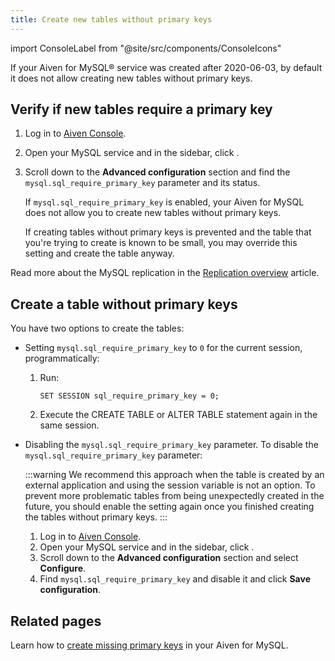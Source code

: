 ```yaml
---
title: Create new tables without primary keys
---
```


import ConsoleLabel from "@site/src/components/ConsoleIcons"

If your Aiven for MySQL® service was created after 2020-06-03, by default it does not allow creating new tables without primary keys.

## Verify if new tables require a primary key

1.  Log in to [Aiven Console](https://console.aiven.io/).

1.  Open your MySQL service and in the sidebar, click <ConsoleLabel name="servicesettings"/>.

1.  Scroll down to the **Advanced configuration** section and find the
    `mysql.sql_require_primary_key` parameter and its status.

    If `mysql.sql_require_primary_key` is enabled, your Aiven for MySQL
    does not allow you to create new tables without primary keys.

    If creating tables without primary keys is prevented and the table
    that you're trying to create is known to be small, you may override
    this setting and create the table anyway.

Read more about the MySQL replication in the
[Replication overview](/docs/products/mysql/concepts/mysql-replication#myslq-replication-overview) article.

## Create a table without primary keys

You have two options to create the tables:

-   Setting `mysql.sql_require_primary_key` to `0` for the current
    session, programmatically:

    1. Run:

       ```shell
       SET SESSION sql_require_primary_key = 0;
       ```

    1. Execute the CREATE TABLE or ALTER TABLE statement again in the same session.

-   Disabling the `mysql.sql_require_primary_key` parameter. To disable the
    `mysql.sql_require_primary_key` parameter:

    :::warning
    We recommend this approach when the table is
    created by an external application and using the session variable is
    not an option. To prevent more problematic tables from being
    unexpectedly created in the future, you should enable the setting
    again once you finished creating the tables without primary keys.
    :::

    1.  Log in to [Aiven Console](https://console.aiven.io/).
    1.  Open your MySQL service and in the sidebar, click <ConsoleLabel name="servicesettings"/>.
    1.  Scroll down to the **Advanced configuration** section and select **Configure**.
    1.  Find `mysql.sql_require_primary_key` and disable it and click **Save configuration**.

## Related pages

Learn how to
[create missing primary keys](/docs/products/mysql/howto/create-missing-primary-keys) in your Aiven for MySQL.
